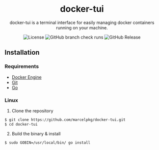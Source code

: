 <div align="center">
  <h1>docker-tui</h1>
  
docker-tui is a terminal interface for easily managing docker containers running on your machine.

![License](https://img.shields.io/github/license/marcelpkg/docker-tui)
![GitHub branch check runs](https://img.shields.io/github/check-runs/marcelpkg/docker-tui/main?label=tests)
![GitHub Release](https://img.shields.io/github/v/release/marcelpkg/docker-tui)

</div>

## Installation

### Requirements

- [Docker Engine](https://docs.docker.com/engine/install/)
- [Git](https://git-scm.com/downloads/)
- [Go](https://go.dev/doc/install)

### Linux

1. Clone the repository

```bash
$ git clone https://github.com/marcelpkg/docker-tui.git
$ cd docker-tui
```

2. Build the binary & install

```bash
$ sudo GOBIN=/usr/local/bin/ go install
```
